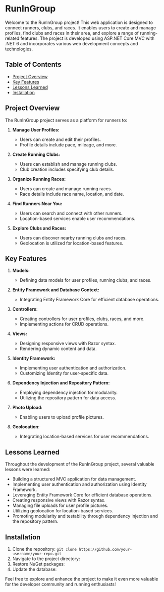 # RunInGroup
Welcome to the RunInGroup project! This web application is designed to connect runners, clubs, and races. It enables users to create and manage profiles, find clubs and races in their area, and explore a range of running-related features. The project is developed using ASP.NET Core MVC with .NET 6 and incorporates various web development concepts and technologies.

## Table of Contents
- [Project Overview](#project-overview)
- [Key Features](#key-features)
- [Lessons Learned](#lessons-learned)
- [Installation](#installation)


## Project Overview
<a name="project-overview"></a>
The RunInGroup project serves as a platform for runners to:

1. **Manage User Profiles:**
   - Users can create and edit their profiles.
   - Profile details include pace, mileage, and more.

2. **Create Running Clubs:**
   - Users can establish and manage running clubs.
   - Club creation includes specifying club details.

3. **Organize Running Races:**
   - Users can create and manage running races.
   - Race details include race name, location, and date.

4. **Find Runners Near You:**
   - Users can search and connect with other runners.
   - Location-based services enable user recommendations.

5. **Explore Clubs and Races:**
   - Users can discover nearby running clubs and races.
   - Geolocation is utilized for location-based features.

## Key Features
<a name="key-features"></a>
1. **Models:**
   - Defining data models for user profiles, running clubs, and races.

2. **Entity Framework and Database Context:**
   - Integrating Entity Framework Core for efficient database operations.

3. **Controllers:**
   - Creating controllers for user profiles, clubs, races, and more.
   - Implementing actions for CRUD operations.

4. **Views:**
   - Designing responsive views with Razor syntax.
   - Rendering dynamic content and data.

5. **Identity Framework:**
   - Implementing user authentication and authorization.
   - Customizing Identity for user-specific data.

6. **Dependency Injection and Repository Pattern:**
   - Employing dependency injection for modularity.
   - Utilizing the repository pattern for data access.

7. **Photo Upload:**
   - Enabling users to upload profile pictures.

8. **Geolocation:**
   - Integrating location-based services for user recommendations.

## Lessons Learned
<a name="lessons-learned"></a>
Throughout the development of the RunInGroup project, several valuable lessons were learned:

- Building a structured MVC application for data management.
- Implementing user authentication and authorization using Identity Framework.
- Leveraging Entity Framework Core for efficient database operations.
- Creating responsive views with Razor syntax.
- Managing file uploads for user profile pictures.
- Utilizing geolocation for location-based services.
- Promoting modularity and testability through dependency injection and the repository pattern.

## Installation
<a name="installation"></a>
1. Clone the repository: `git clone https://github.com/your-username/your-repo.git`
2. Navigate to the project directory: 
3. Restore NuGet packages: 
4. Update the database: 




Feel free to explore and enhance the project to make it even more valuable for the developer community and running enthusiasts!
